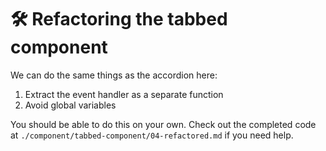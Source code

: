 # 🛠 Refactoring the tabbed component

We can do the same things as the accordion here:

1. Extract the event handler as a separate function
2. Avoid global variables

You should be able to do this on your own. Check out the completed code at `./component/tabbed-component/04-refactored.md` if you need help.

